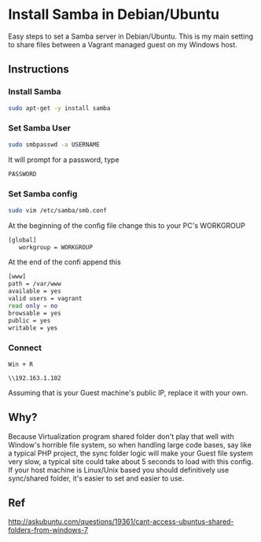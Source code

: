 Install Samba in Debian/Ubuntu
========================

Easy steps to set a Samba server in Debian/Ubuntu.
This is my main setting to share files between a Vagrant managed guest on my Windows host.

## Instructions

### Install Samba

```bash
sudo apt-get -y install samba
```

### Set Samba User

```bash
sudo smbpasswd -a USERNAME
```

It will prompt for a password, type

```bash
PASSWORD
```

### Set Samba config


```bash
sudo vim /etc/samba/smb.conf
```

At the beginning of the config file change this to your PC's WORKGROUP

```bash
[global]                 
   workgroup = WORKGROUP 
```


At the end of the confi append this

```bash
[www]
path = /var/www
available = yes
valid users = vagrant
read only = no
browsable = yes
public = yes
writable = yes
```



### Connect

`Win + R`

`\\192.163.1.102`

Assuming that is your Guest machine's public IP, replace it with your own.




## Why?

Because Virtualization program shared folder don't play that well with Window's horrible file system, so when handling large code bases, say like a typical PHP project, the sync folder logic will make your Guest file system very slow, a typical site could take about 5 seconds to load with this config.
If your host machine is Linux/Unix based you should definitively use sync/shared folder, it's easier to set and easier to use.


## Ref

http://askubuntu.com/questions/19361/cant-access-ubuntus-shared-folders-from-windows-7
